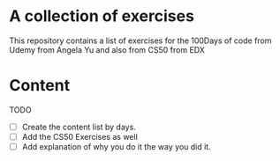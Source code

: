 # A collection of exercises

This repository contains a list of exercises for the 100Days of code from Udemy from Angela Yu and also from CS50 from EDX

# Content

TODO

- [ ] Create the content list by days.
- [ ] Add the CS50 Exercises as well
- [ ] Add explanation of why you do it the way you did it.
